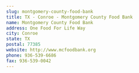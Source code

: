 ```yaml
---
slug: montgomery-county-food-bank
title: TX - Conroe - Montgomery County Food Bank
name: Montgomery County Food Bank
address: One Food For Life Way
city: Conroe
state: TX
postal: 77385
website: http://www.mcfoodbank.org
phone: 936-539-6686
fax: 936-539-0042
---
```


